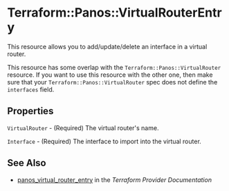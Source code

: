# Terraform::Panos::VirtualRouterEntry

This resource allows you to add/update/delete an interface in a
virtual router.

This resource has some overlap with the `Terraform::Panos::VirtualRouter`
resource.  If you want to use this resource with the other one, then make
sure that your `Terraform::Panos::VirtualRouter` spec does not define the
`interfaces` field.

## Properties

`VirtualRouter` - (Required) The virtual router's name.

`Interface` - (Required) The interface to import into the virtual router.


## See Also

* [panos_virtual_router_entry](https://www.terraform.io/docs/providers/panos/r/virtual_router_entry.html) in the _Terraform Provider Documentation_